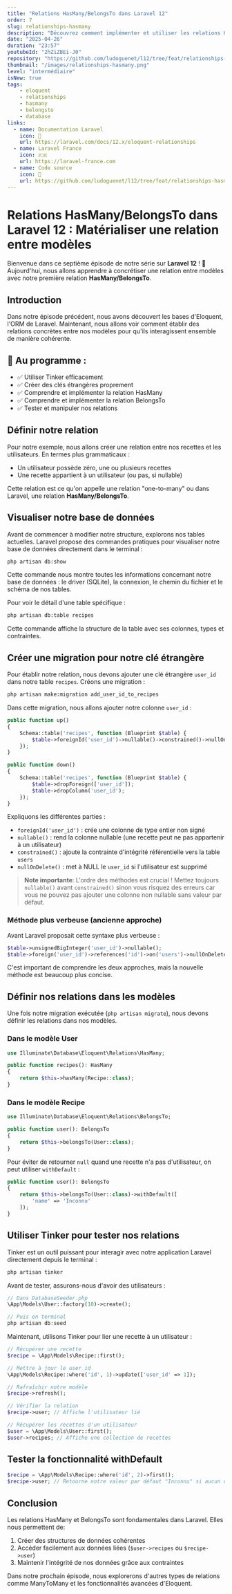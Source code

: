 ```yaml
---
title: "Relations HasMany/BelongsTo dans Laravel 12"
order: 7
slug: relationships-hasmany
description: "Découvrez comment implémenter et utiliser les relations HasMany et BelongsTo dans Laravel 12 pour lier vos modèles de manière élégante et efficace."
date: "2025-04-26"
duration: "23:57"
youtubeId: "2hZiZBEi-J0"
repository: "https://github.com/ludoguenet/l12/tree/feat/relationships-hasmany"
thumbnail: "/images/relationships-hasmany.png"
level: "intermédiaire"
isNew: true
tags:
    - eloquent
    - relationships
    - hasmany
    - belongsto
    - database
links:
  - name: Documentation Laravel
    icon: 📝
    url: https://laravel.com/docs/12.x/eloquent-relationships
  - name: Laravel France
    icon: 🇫🇷
    url: https://laravel-france.com
  - name: Code source
    icon: 📎
    url: https://github.com/ludoguenet/l12/tree/feat/relationships-hasmany
---
```


# Relations HasMany/BelongsTo dans Laravel 12 : Matérialiser une relation entre modèles

Bienvenue dans ce septième épisode de notre série sur **Laravel 12** ! 🚀 Aujourd'hui, nous allons apprendre à concrétiser une relation entre modèles avec notre première relation **HasMany/BelongsTo**.

## Introduction

Dans notre épisode précédent, nous avons découvert les bases d'Eloquent, l'ORM de Laravel. Maintenant, nous allons voir comment établir des relations concrètes entre nos modèles pour qu'ils interagissent ensemble de manière cohérente.

## 📌 Au programme :

- ✅ Utiliser Tinker efficacement
- ✅ Créer des clés étrangères proprement
- ✅ Comprendre et implémenter la relation HasMany
- ✅ Comprendre et implémenter la relation BelongsTo
- ✅ Tester et manipuler nos relations

## Définir notre relation

Pour notre exemple, nous allons créer une relation entre nos recettes et les utilisateurs. En termes plus grammaticaux :
- Un utilisateur possède zéro, une ou plusieurs recettes
- Une recette appartient à un utilisateur (ou pas, si nullable)

Cette relation est ce qu'on appelle une relation "one-to-many" ou dans Laravel, une relation **HasMany/BelongsTo**.

## Visualiser notre base de données

Avant de commencer à modifier notre structure, explorons nos tables actuelles. Laravel propose des commandes pratiques pour visualiser notre base de données directement dans le terminal :

```bash
php artisan db:show
```

Cette commande nous montre toutes les informations concernant notre base de données : le driver (SQLite), la connexion, le chemin du fichier et le schéma de nos tables.

Pour voir le détail d'une table spécifique :

```bash
php artisan db:table recipes
```

Cette commande affiche la structure de la table avec ses colonnes, types et contraintes.

## Créer une migration pour notre clé étrangère

Pour établir notre relation, nous devons ajouter une clé étrangère `user_id` dans notre table `recipes`. Créons une migration :

```bash
php artisan make:migration add_user_id_to_recipes
```

Dans cette migration, nous allons ajouter notre colonne `user_id` :

```php
public function up()
{
    Schema::table('recipes', function (Blueprint $table) {
        $table->foreignId('user_id')->nullable()->constrained()->nullOnDelete();
    });
}

public function down()
{
    Schema::table('recipes', function (Blueprint $table) {
        $table->dropForeign(['user_id']);
        $table->dropColumn('user_id');
    });
}
```

Expliquons les différentes parties :
- `foreignId('user_id')` : crée une colonne de type entier non signé
- `nullable()` : rend la colonne nullable (une recette peut ne pas appartenir à un utilisateur)
- `constrained()` : ajoute la contrainte d'intégrité référentielle vers la table `users`
- `nullOnDelete()` : met à NULL le `user_id` si l'utilisateur est supprimé

> **Note importante**: L'ordre des méthodes est crucial ! Mettez toujours `nullable()` avant `constrained()` sinon vous risquez des erreurs car vous ne pouvez pas ajouter une colonne non nullable sans valeur par défaut.

### Méthode plus verbeuse (ancienne approche)

Avant Laravel proposait cette syntaxe plus verbeuse :

```php
$table->unsignedBigInteger('user_id')->nullable();
$table->foreign('user_id')->references('id')->on('users')->nullOnDelete();
```

C'est important de comprendre les deux approches, mais la nouvelle méthode est beaucoup plus concise.

## Définir nos relations dans les modèles

Une fois notre migration exécutée (`php artisan migrate`), nous devons définir les relations dans nos modèles.

### Dans le modèle User

```php
use Illuminate\Database\Eloquent\Relations\HasMany;

public function recipes(): HasMany
{
    return $this->hasMany(Recipe::class);
}
```

### Dans le modèle Recipe

```php
use Illuminate\Database\Eloquent\Relations\BelongsTo;

public function user(): BelongsTo
{
    return $this->belongsTo(User::class);
}
```

Pour éviter de retourner `null` quand une recette n'a pas d'utilisateur, on peut utiliser `withDefault` :

```php
public function user(): BelongsTo
{
    return $this->belongsTo(User::class)->withDefault([
        'name' => 'Inconnu'
    ]);
}
```

## Utiliser Tinker pour tester nos relations

Tinker est un outil puissant pour interagir avec notre application Laravel directement depuis le terminal :

```bash
php artisan tinker
```

Avant de tester, assurons-nous d'avoir des utilisateurs :

```php
// Dans DatabaseSeeder.php
\App\Models\User::factory(10)->create();

// Puis en terminal
php artisan db:seed
```

Maintenant, utilisons Tinker pour lier une recette à un utilisateur :

```php
// Récupérer une recette
$recipe = \App\Models\Recipe::first();

// Mettre à jour le user_id
\App\Models\Recipe::where('id', 1)->update(['user_id' => 1]);

// Rafraîchir notre modèle
$recipe->refresh();

// Vérifier la relation
$recipe->user; // Affiche l'utilisateur lié

// Récupérer les recettes d'un utilisateur
$user = \App\Models\User::first();
$user->recipes; // Affiche une collection de recettes
```

## Tester la fonctionnalité withDefault

```php
$recipe = \App\Models\Recipe::where('id', 2)->first();
$recipe->user; // Retourne notre valeur par défaut "Inconnu" si aucun utilisateur n'est lié
```

## Conclusion

Les relations HasMany et BelongsTo sont fondamentales dans Laravel. Elles nous permettent de:

1. Créer des structures de données cohérentes
2. Accéder facilement aux données liées (`$user->recipes` ou `$recipe->user`)
3. Maintenir l'intégrité de nos données grâce aux contraintes

Dans notre prochain épisode, nous explorerons d'autres types de relations comme ManyToMany et les fonctionnalités avancées d'Eloquent.
